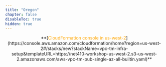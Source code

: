 ```yaml
---
title: "Oregon"
chapter: false
disableToc: true
hidden: true
---
```


<center>**[<span style="color:orange">CloudFormation console in us-west-2</span>](https://console.aws.amazon.com/cloudformation/home?region=us-west-2#/stacks/new?stackName=vpc-tm-infra-setup&templateURL=https://net410-workshop-us-west-2.s3-us-west-2.amazonaws.com/aws-vpc-tm-pub-single-az-all-builtin.yaml)**</center>
